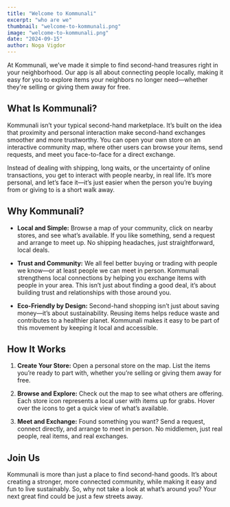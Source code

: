 ```yaml
---
title: "Welcome to Kommunali"
excerpt: "who are we"
thumbnail: "welcome-to-kommunali.png"
image: "welcome-to-kommunali.png"
date: "2024-09-15"
author: Noga Vigdor
---
```


At Kommunali, we’ve made it simple to find second-hand treasures right in your neighborhood. Our app is all about connecting people locally, making it easy for you to explore items your neighbors no longer need—whether they're selling or giving them away for free.

## What Is Kommunali?

Kommunali isn’t your typical second-hand marketplace. It’s built on the idea that proximity and personal interaction make second-hand exchanges smoother and more trustworthy. You can open your own store on an interactive community map, where other users can browse your items, send requests, and meet you face-to-face for a direct exchange.

Instead of dealing with shipping, long waits, or the uncertainty of online transactions, you get to interact with people nearby, in real life. It’s more personal, and let’s face it—it’s just easier when the person you’re buying from or giving to is a short walk away.

## Why Kommunali?

- **Local and Simple:** Browse a map of your community, click on nearby stores, and see what’s available. If you like something, send a request and arrange to meet up. No shipping headaches, just straightforward, local deals.
- **Trust and Community:** We all feel better buying or trading with people we know—or at least people we can meet in person. Kommunali strengthens local connections by helping you exchange items with people in your area. This isn’t just about finding a good deal, it’s about building trust and relationships with those around you.

- **Eco-Friendly by Design:** Second-hand shopping isn’t just about saving money—it’s about sustainability. Reusing items helps reduce waste and contributes to a healthier planet. Kommunali makes it easy to be part of this movement by keeping it local and accessible.

## How It Works

1. **Create Your Store:** Open a personal store on the map. List the items you’re ready to part with, whether you’re selling or giving them away for free.

2. **Browse and Explore:** Check out the map to see what others are offering. Each store icon represents a local user with items up for grabs. Hover over the icons to get a quick view of what’s available.

3. **Meet and Exchange:** Found something you want? Send a request, connect directly, and arrange to meet in person. No middlemen, just real people, real items, and real exchanges.

## Join Us

Kommunali is more than just a place to find second-hand goods. It’s about creating a stronger, more connected community, while making it easy and fun to live sustainably. So, why not take a look at what’s around you? Your next great find could be just a few streets away.
